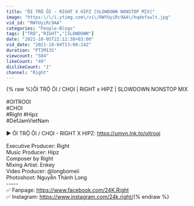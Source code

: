 ```yaml
---
title: "ÔI TRỘ ÔI - RIGHT X HIPZ [SLOWDOWN NONSTOP MIX]"
image: "https:\/\/i.ytimg.com\/vi\/RWYUyiRc9AA\/hqdefault.jpg"
vid_id: "RWYUyiRc9AA"
categories: "People-Blogs"
tags: ["TRỘ","RIGHT","[SLOWDOWN"]
date: "2021-10-05T22:12:38+03:00"
vid_date: "2021-10-04T13:00:24Z"
duration: "PT2M13S"
viewcount: "584"
likeCount: "49"
dislikeCount: "1"
channel: "Right"
---
```

{% raw %}ÔI TRỘ ÔI / CHỌI | RIGHT x HIPZ | SLOWDOWN NONSTOP MIX<br /><br />#OITROOI<br />#CHOI<br />#Right #Hipz<br />#DefJamVietNam<br /><br />▶️ ÔI TRỘ ÔI / CHỌI - RIGHT X HIPZ: <a rel="nofollow" target="blank" href="https://umvn.lnk.to/oitrooi">https://umvn.lnk.to/oitrooi</a><br /><br />Executive Producer: Right<br />Music Producer: Hipz<br />Composer by Right<br />Mixing Artist: Enkey<br />Video Producer: @longbomeii<br />Photoshoot: Nguyễn Thành Long<br />-----<br />✅ Fanpage: <a rel="nofollow" target="blank" href="https://www.facebook.com/24K.Right">https://www.facebook.com/24K.Right</a><br />✅ Instagram: <a rel="nofollow" target="blank" href="https://www.instagram.com/24k.right/">https://www.instagram.com/24k.right/</a>{% endraw %}

